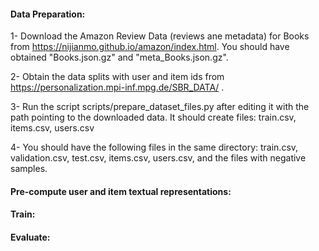 #### Data Preparation:

1- Download the Amazon Review Data (reviews ane metadata) for Books from https://nijianmo.github.io/amazon/index.html. You should have obtained "Books.json.gz" and "meta_Books.json.gz".

2- Obtain the data splits with user and item ids from https://personalization.mpi-inf.mpg.de/SBR_DATA/ .

3- Run the script scripts/prepare_dataset_files.py after editing it with the path pointing to the downloaded data. It should create files: train.csv, items.csv, users.csv

4- You should have the following files in the same directory: train.csv, validation.csv, test.csv, items.csv, users.csv, and the files with negative samples.


#### Pre-compute user and item textual representations:


#### Train:


#### Evaluate:
